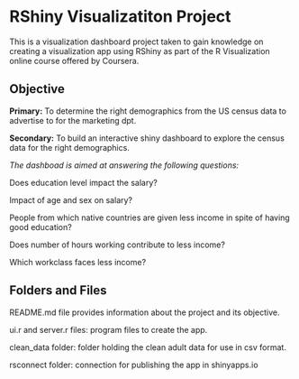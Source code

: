 # RShiny Visualizatiton Project

This is a visualization dashboard project taken to gain knowledge on creating a visualization app using RShiny as part of the R Visualization online course offered by Coursera.

## Objective

**Primary:** To determine the right demographics from the US census data to advertise to for the marketing dpt.

**Secondary:** To build an interactive shiny dashboard to explore the census data for the right demographics.

*The dashboad is aimed at answering the following questions:*

Does education level impact the salary?

Impact of age and sex on salary?

People from which native countries are given less income in spite of having good education?

Does number of hours working contribute to less income?

Which workclass faces less income?

## Folders and Files
README.md file provides information about the project and its objective.

ui.r and server.r files: program files to create the app.

clean_data folder: folder holding the clean adult data for use in csv format.

rsconnect folder: connection for publishing the app in shinyapps.io
